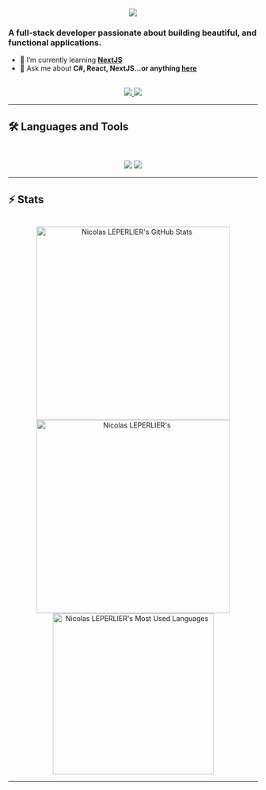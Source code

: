 <h1 align="center">
    <img src="https://readme-typing-svg.herokuapp.com/?font=Inter&size=48&center=true&vCenter=true&width=500&height=70&color=4493F8&duration=4000&lines=Hi+There!+👋;+I'm+Nicolas+!;" />
</h1>

### A full-stack developer passionate about building beautiful, and functional applications.

- 🌱 I’m currently learning **[NextJS]([https://blog.bytebytego.com/p/free-system-design-pdf-158-pages](https://nextjs.org/))**
- 💬 Ask me about **C#, React, NextJS...or anything [here](https://github.com/{USERNAME}/{USERNAME}/issues)**

<br>

<div align="center">
  <a href="leperlier.colas@gmail.com">
    <img src="https://img.shields.io/badge/Gmail-333333?style=for-the-badge&logo=gmail&logoColor=red" />
  </a>
    <a href="https://www.linkedin.com/in/nicolas-leperlier-7445151b3/" target="_blank">
    <img src="https://img.shields.io/badge/LinkedIn-0077B5?style=for-the-badge&logo=linkedin&logoColor=white" target="_blank" />
  </a>
</div>

<hr>

## 🛠️ Languages and Tools

<br>

<p align="center">
  <img src="https://skillicons.dev/icons?i=csharp,ts,nodejs,react,nextjs,postgres,prisma" />
  <img src="https://skillicons.dev/icons?i=html,css,tailwind,js,git,postman,figma" />
</p>

<hr>

## ⚡️ Stats

<br>

<div align=center>
  <img width=390 src="https://github-readme-stats.vercel.app/api?username=Heykan&theme=transparent&count_private=true&show_icons=true&rank_icon=github&locale=en" alt="Nicolas LEPERLIER's GitHub Stats" />
  <img width=390 src="https://github-readme-streak-stats.herokuapp.com/?user=Heykan&theme=transparent&count_private=true&border_radius=10&locale=en" alt="Nicolas LEPERLIER's" />
  <img width=325 src="https://github-readme-stats.vercel.app/api/top-langs?username=Heykan&theme=transparent&layout=donut&hide=css&langs_count=8&border_radius=10&show_icons=true&locale=en" alt="Nicolas LEPERLIER's Most Used Languages" />
</div>

<hr>
